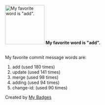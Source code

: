 <img src="https://my-badges.github.io/my-badges/favorite-word.png" alt="My favorite word is &quot;add&quot;." title="My favorite word is &quot;add&quot;." width="128">
<strong>My favorite word is &quot;add&quot;.</strong>
<br><br>

My favorite commit message words are:

1. add (used 180 times)
2. update (used 141 times)
3. merge (used 98 times)
4. adding (used 94 times)
5. change-id: (used 90 times)


Created by <a href="https://github.com/my-badges/my-badges">My Badges</a>